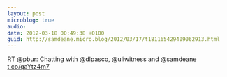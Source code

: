 ```yaml
---
layout: post
microblog: true
audio: 
date: 2012-03-18 00:49:38 +0100
guid: http://samdeane.micro.blog/2012/03/17/t181165429409062913.html
---
```

RT @pbur: Chatting with @dlpasco, @uliwitness and @samdeane [t.co/qaYtz4m7](http://t.co/qaYtz4m7)
